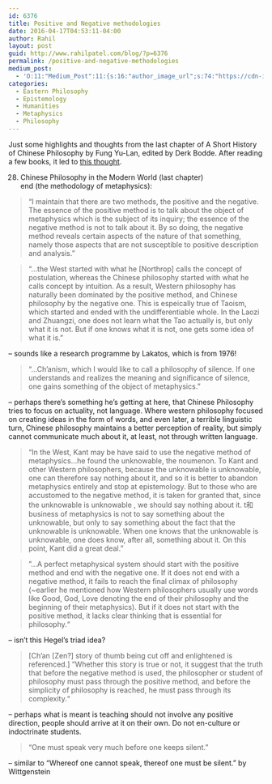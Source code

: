 ```yaml
---
id: 6376
title: Positive and Negative methodologies
date: 2016-04-17T04:53:11-04:00
author: Rahil
layout: post
guid: http://www.rahilpatel.com/blog/?p=6376
permalink: /positive-and-negative-methodologies
medium_post:
  - 'O:11:"Medium_Post":11:{s:16:"author_image_url";s:74:"https://cdn-images-1.medium.com/fit/c/200/200/1*dmbNkD5D-u45r44go_cf0g.png";s:10:"author_url";s:28:"https://medium.com/@rahil627";s:11:"byline_name";N;s:12:"byline_email";N;s:10:"cross_link";s:2:"no";s:2:"id";s:12:"39f94131d638";s:21:"follower_notification";s:3:"yes";s:7:"license";s:19:"all-rights-reserved";s:14:"publication_id";s:2:"-1";s:6:"status";s:6:"public";s:3:"url";s:77:"https://medium.com/@rahil627/positive-and-negative-methodologies-39f94131d638";}'
categories:
  - Eastern Philosophy
  - Epistemology
  - Humanities
  - Metaphysics
  - Philosophy
---
```

Just some highlights and thoughts from the last chapter of A Short History of Chinese Philosophy by Fung Yu-Lan, edited by Derk Bodde. After reading a few books, it led to [this thought](http://www.rahilpatel.com/blog/language-and-experience).

28. Chinese Philosophy in the Modern World (last chapter)  
end (the methodology of metaphysics):

> &#8220;I maintain that there are two methods, the positive and the negative. The essence of the positive method is to talk about the object of metaphysics which is the subject of its inquiry; the essence of the negative method is not to talk about it. By so doing, the negative method reveals certain aspects of the nature of that something, namely those aspects that are not susceptible to positive description and analysis.&#8221;

> &#8220;&#8230;the West started with what he [Northrop] calls the concept of postulation, whereas the Chinese philosophy started with what he calls concept by intuition. As a result, Western philosophy has naturally been dominated by the positive method, and Chinese philosophy by the negative one. This is espeically true of Taoism, which started and ended with the undifferentiable whole. In the Laozi and Zhuangzi, one does not learn what the Tao actually is, but only what it is not. But if one knows what it is not, one gets some idea of what it is.&#8221;

&#8211; sounds like a research programme by Lakatos, which is from 1976!

> &#8220;&#8230;Ch&#8217;anism, which I would like to call a philosophy of silence. If one understands and realizes the meaning and significance of silence, one gains something of the object of metaphysics.&#8221;

&#8211; perhaps there&#8217;s something he&#8217;s getting at here, that Chinese Philosophy tries to focus on actuality, not language. Where western philosophy focused on creating ideas in the form of words, and even later, a terrible linguistic turn, Chinese philosophy maintains a better perception of reality, but simply cannot communicate much about it, at least, not through written language.

> &#8220;In the West, Kant may be have said to use the negative method of metaphysics&#8230;he found the unknowable, the noumenon. To Kant and other Western philosophers, because the unknowable is unknowable, one can therefore say nothing about it, and so it is better to abandon metaphysics entirely and stop at epistemology. But to those who are accustomed to the negative method, it is taken for granted that, since the unknowable is unknowable , we should say nothing about it. t和business of metaphysics is not to say something about the unknowable, but only to say something about the fact that the unknowable is unknowable. When one knows that the unknowable is unknowable, one does know, after all, something about it. On this point, Kant did a great deal.&#8221;

> ”&#8230;A perfect metaphysical system should start with the positive method and end with the negative one. If it does not end with a negative method, it fails to reach the final climax of philosophy (~earlier he mentioned how Western philosophers usually use words like Good, God, Love denoting the end of their philosophy and the beginning of their metaphysics). But if it does not start with the positive method, it lacks clear thinking that is essential for philosophy.“

&#8211; isn&#8217;t this Hegel&#8217;s triad idea?

> [Ch&#8217;an [Zen?] story of thumb being cut off and enlightened is referenced.] ”Whether this story is true or not, it suggest that the truth that before the negative method is used, the philosopher or student of philosophy must pass through the positive method, and before the simplicity of philosophy is reached, he must pass through its complexity.“

&#8211; perhaps what is meant is teaching should not involve any positive direction, people should arrive at it on their own. Do not en-culture or indoctrinate students.

> &#8220;One must speak very much before one keeps silent.”

&#8211; similar to &#8220;Whereof one cannot speak, thereof one must be silent.&#8221; by Wittgenstein